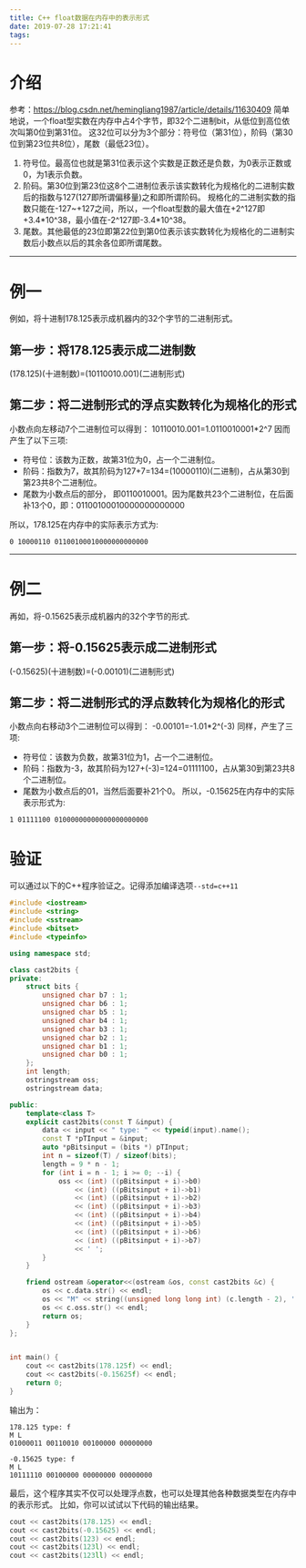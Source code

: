 ```yaml
---
title: C++ float数据在内存中的表示形式
date: 2019-07-28 17:21:41
tags:
---
```


# 介绍
参考：https://blog.csdn.net/hemingliang1987/article/details/11630409
简单地说，一个float型实数在内存中占4个字节，即32个二进制bit，从低位到高位依次叫第0位到第31位。
这32位可以分为3个部分：符号位（第31位），阶码（第30位到第23位共8位），尾数（最低23位）。 
1. 符号位。最高位也就是第31位表示这个实数是正数还是负数，为0表示正数或0，为1表示负数。
2. 阶码。第30位到第23位这8个二进制位表示该实数转化为规格化的二进制实数后的指数与127(127即所谓偏移量)之和即所谓阶码。
规格化的二进制实数的指数只能在-127~+127之间，所以，一个float型数的最大值在+2^127即+3.4\*10^38，最小值在-2^127即-3.4\*10^38。 
3. 尾数。其他最低的23位即第22位到第0位表示该实数转化为规格化的二进制实数后小数点以后的其余各位即所谓尾数。

<!-- more -->

---
# 例一
例如，将十进制178.125表示成机器内的32个字节的二进制形式。

## 第一步：将178.125表示成二进制数
(178.125)(十进制数)=(10110010.001)(二进制形式)
## 第二步：将二进制形式的浮点实数转化为规格化的形式
小数点向左移动7个二进制位可以得到：
10110010.001=1.0110010001*2^7
因而产生了以下三项: 
- 符号位：该数为正数，故第31位为0，占一个二进制位。
- 阶码：指数为7，故其阶码为127+7=134=(10000110)(二进制)，占从第30到第23共8个二进制位。
- 尾数为小数点后的部分， 即0110010001。因为尾数共23个二进制位，在后面补13个0，即：01100100010000000000000

所以，178.125在内存中的实际表示方式为: 
```
0 10000110 01100100010000000000000
```

---
# 例二
再如，将-0.15625表示成机器内的32个字节的形式. 
## 第一步：将-0.15625表示成二进制形式
(-0.15625)(十进制数)=(-0.00101)(二进制形式)
## 第二步：将二进制形式的浮点数转化为规格化的形式
小数点向右移动3个二进制位可以得到：
-0.00101=-1.01*2^(-3)
同样，产生了三项: 
- 符号位：该数为负数，故第31位为1，占一个二进制位。
- 阶码：指数为-3，故其阶码为127+(-3)=124=01111100，占从第30到第23共8个二进制位。
- 尾数为小数点后的01，当然后面要补21个0。
所以，-0.15625在内存中的实际表示形式为: 
```
1 01111100 01000000000000000000000
```

# 验证
可以通过以下的C++程序验证之。记得添加编译选项`--std=c++11`
```c++
#include <iostream>
#include <string>
#include <sstream>
#include <bitset>
#include <typeinfo>

using namespace std;

class cast2bits {
private:
    struct bits {
        unsigned char b7 : 1;
        unsigned char b6 : 1;
        unsigned char b5 : 1;
        unsigned char b4 : 1;
        unsigned char b3 : 1;
        unsigned char b2 : 1;
        unsigned char b1 : 1;
        unsigned char b0 : 1;
    };
    int length;
    ostringstream oss;
    ostringstream data;

public:
    template<class T>
    explicit cast2bits(const T &input) {
        data << input << " type: " << typeid(input).name();
        const T *pTInput = &input;
        auto *pBitsinput = (bits *) pTInput;
        int n = sizeof(T) / sizeof(bits);
        length = 9 * n - 1;
        for (int i = n - 1; i >= 0; --i) {
            oss << (int) ((pBitsinput + i)->b0)
                << (int) ((pBitsinput + i)->b1)
                << (int) ((pBitsinput + i)->b2)
                << (int) ((pBitsinput + i)->b3)
                << (int) ((pBitsinput + i)->b4)
                << (int) ((pBitsinput + i)->b5)
                << (int) ((pBitsinput + i)->b6)
                << (int) ((pBitsinput + i)->b7)
                << ' ';
        }
    }

    friend ostream &operator<<(ostream &os, const cast2bits &c) {
        os << c.data.str() << endl;
        os << "M" << string((unsigned long long int) (c.length - 2), ' ') << "L" << endl;
        os << c.oss.str() << endl;
        return os;
    }
};


int main() {
    cout << cast2bits(178.125f) << endl;
    cout << cast2bits(-0.15625f) << endl;
    return 0;
}
```

输出为：
```
178.125 type: f
M L
01000011 00110010 00100000 00000000 

-0.15625 type: f
M L
10111110 00100000 00000000 00000000

```

最后，这个程序其实不仅可以处理浮点数，也可以处理其他各种数据类型在内存中的表示形式。
比如，你可以试试以下代码的输出结果。
```c++
cout << cast2bits(178.125) << endl;
cout << cast2bits(-0.15625) << endl;
cout << cast2bits(123) << endl;
cout << cast2bits(123l) << endl;
cout << cast2bits(123ll) << endl;
```